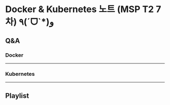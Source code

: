 # Docker & Kubernetes 노트 (MSP T2 7차)   ٩(ˊᗜˋ*)و

## Q&A

### Docker

---

### Kubernetes

---

## Playlist
